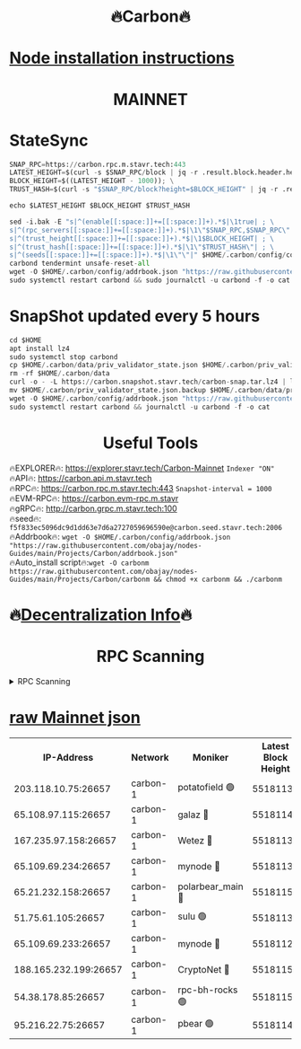 <h1 align="center"> 🔥Carbon🔥</h1>

[Node installation instructions](https://github.com/obajay/nodes-Guides/tree/main/Projects/Carbon)
=
<h1 align="center"> MAINNET</h1>

# StateSync
```python
SNAP_RPC=https://carbon.rpc.m.stavr.tech:443
LATEST_HEIGHT=$(curl -s $SNAP_RPC/block | jq -r .result.block.header.height); \
BLOCK_HEIGHT=$((LATEST_HEIGHT - 1000)); \
TRUST_HASH=$(curl -s "$SNAP_RPC/block?height=$BLOCK_HEIGHT" | jq -r .result.block_id.hash)

echo $LATEST_HEIGHT $BLOCK_HEIGHT $TRUST_HASH

sed -i.bak -E "s|^(enable[[:space:]]+=[[:space:]]+).*$|\1true| ; \
s|^(rpc_servers[[:space:]]+=[[:space:]]+).*$|\1\"$SNAP_RPC,$SNAP_RPC\"| ; \
s|^(trust_height[[:space:]]+=[[:space:]]+).*$|\1$BLOCK_HEIGHT| ; \
s|^(trust_hash[[:space:]]+=[[:space:]]+).*$|\1\"$TRUST_HASH\"| ; \
s|^(seeds[[:space:]]+=[[:space:]]+).*$|\1\"\"|" $HOME/.carbon/config/config.toml
carbond tendermint unsafe-reset-all
wget -O $HOME/.carbon/config/addrbook.json "https://raw.githubusercontent.com/obajay/nodes-Guides/main/Projects/Carbon/addrbook.json"
sudo systemctl restart carbond && sudo journalctl -u carbond -f -o cat
```
# SnapShot  updated every 5 hours
```python
cd $HOME
apt install lz4
sudo systemctl stop carbond
cp $HOME/.carbon/data/priv_validator_state.json $HOME/.carbon/priv_validator_state.json.backup
rm -rf $HOME/.carbon/data
curl -o - -L https://carbon.snapshot.stavr.tech/carbon-snap.tar.lz4 | lz4 -c -d - | tar -x -C $HOME/.carbon --strip-components 2
mv $HOME/.carbon/priv_validator_state.json.backup $HOME/.carbon/data/priv_validator_state.json
wget -O $HOME/.carbon/config/addrbook.json "https://raw.githubusercontent.com/obajay/nodes-Guides/main/Projects/Carbon/addrbook.json"
sudo systemctl restart carbond && journalctl -u carbond -f -o cat
```

 <h1 align="center"> Useful Tools</h1>

🔥EXPLORER🔥:     https://explorer.stavr.tech/Carbon-Mainnet        `Indexer "ON"` \
🔥API🔥:          https://carbon.api.m.stavr.tech \
🔥RPC🔥:          https://carbon.rpc.m.stavr.tech:443              `Snapshot-interval = 1000` \
🔥EVM-RPC🔥:      https://carbon.evm-rpc.m.stavr \
🔥gRPC🔥:         http://carbon.grpc.m.stavr.tech:100 \
🔥seed🔥:      `f5f833ec5096dc9d1dd63e7d6a2727059696590e@carbon.seed.stavr.tech:2006` \
🔥Addrbook🔥:  `wget -O $HOME/.carbon/config/addrbook.json "https://raw.githubusercontent.com/obajay/nodes-Guides/main/Projects/Carbon/addrbook.json"` \
🔥Auto_install script🔥:`wget -O carbonm https://raw.githubusercontent.com/obajay/nodes-Guides/main/Projects/Carbon/carbonm && chmod +x carbonm && ./carbonm`

🔥[Decentralization Info](https://github.com/obajay/StateSync-snapshots/tree/main/Projects/Carbon/Decentralization)🔥
=
<h1 align="center"> RPC Scanning</h1>

<details>
<summary>RPC Scanning</summary>

<h2 align="center"> We scan nodes in real time every 4 hours. And we provide the final result of RPC endpoints.
We cannot influence the operation of these nodes in any way. </h2>


```python
If Voting Power is higher than 0 --> then the Node is a validator of the network and may be subject to attack and be a potential threat to the chain.
```
```python
We marked such validators with a red symbol
```

</details>

[raw Mainnet json](https://rpc-check.carbonm.stavr.tech/carbonm/rpc-carbonm-result.json)
=


<table><tr><th>IP-Address</th><th>Network</th><th>Moniker</th><th>Latest Block Height</th><th>Earliest Block Height</th><th>Catching Up</th><th>Tx Index</th><th>Voting Power</th><th>Scan Time</th></tr><tr><td>203.118.10.75:26657</td><td>carbon-1</td><td>potatofield 🟢</td><td>55181132</td><td>21164241</td><td>False</td><td>on</td><td>0</td><td>2024-03-22T05:26:51.164995382UTC</td></tr><tr><td>65.108.97.115:26657</td><td>carbon-1</td><td>galaz 🔴</td><td>55181147</td><td>47374001</td><td>False</td><td>on</td><td>10461862330</td><td>2024-03-22T05:27:19.388186661UTC</td></tr><tr><td>167.235.97.158:26657</td><td>carbon-1</td><td>Wetez 🔴</td><td>55181134</td><td>48067570</td><td>False</td><td>on</td><td>1385418197</td><td>2024-03-22T05:26:55.450361870UTC</td></tr><tr><td>65.109.69.234:26657</td><td>carbon-1</td><td>mynode 🔴</td><td>55181130</td><td>53160001</td><td>False</td><td>off</td><td>12065938484</td><td>2024-03-22T05:26:42.034138208UTC</td></tr><tr><td>65.21.232.158:26657</td><td>carbon-1</td><td>polarbear_main 🔴</td><td>55181150</td><td>54286001</td><td>False</td><td>on</td><td>10840982295</td><td>2024-03-22T05:27:23.989311426UTC</td></tr><tr><td>51.75.61.105:26657</td><td>carbon-1</td><td>sulu 🟢</td><td>55181139</td><td>54542001</td><td>False</td><td>off</td><td>0</td><td>2024-03-22T05:27:04.469462666UTC</td></tr><tr><td>65.109.69.233:26657</td><td>carbon-1</td><td>mynode 🔴</td><td>55181129</td><td>54660001</td><td>False</td><td>off</td><td>8124393603</td><td>2024-03-22T05:26:41.706761537UTC</td></tr><tr><td>188.165.232.199:26657</td><td>carbon-1</td><td>CryptoNet 🔴</td><td>55181150</td><td>55078001</td><td>False</td><td>off</td><td>3517900954</td><td>2024-03-22T05:27:23.702318660UTC</td></tr><tr><td>54.38.178.85:26657</td><td>carbon-1</td><td>rpc-bh-rocks 🟢</td><td>55181153</td><td>55108001</td><td>False</td><td>on</td><td>0</td><td>2024-03-22T05:27:30.348718350UTC</td></tr><tr><td>95.216.22.75:26657</td><td>carbon-1</td><td>pbear 🟢</td><td>55181142</td><td>55168001</td><td>False</td><td>on</td><td>0</td><td>2024-03-22T05:27:08.902000472UTC</td></tr></table>
